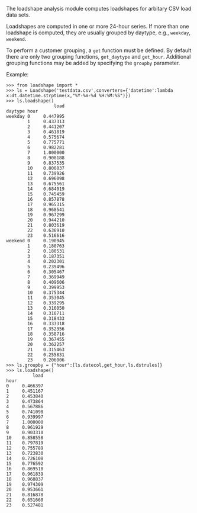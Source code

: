 The loadshape analysis module computes loadshapes for arbitary CSV load data sets.

Loadshapes are computed in one or more 24-hour series.  If more than one loadshape is computed, they are usually grouped by daytype, e.g., `weekday`, `weekend`.

To perform a customer grouping, a `get` function must be defined. By default there are only two grouping functions, `get_daytype` and `get_hour`.  Additional grouping functions may be added by specifying the `groupby` parameter.

Example:

~~~
>>> from loadshape import *
>>> ls = Loadshape('testdata.csv',converters={'datetime':lambda x:dt.datetime.strptime(x,"%Y-%m-%d %H:%M:%S")})
>>> ls.loadshape()
                  load
daytype hour          
weekday 0     0.447995
        1     0.437313
        2     0.441207
        3     0.461819
        4     0.575674
        5     0.775771
        6     0.982281
        7     1.000000
        8     0.908188
        9     0.837535
        10    0.800837
        11    0.739926
        12    0.696098
        13    0.675561
        14    0.684019
        15    0.745459
        16    0.857878
        17    0.965315
        18    0.968541
        19    0.967299
        20    0.944210
        21    0.803619
        22    0.636910
        23    0.516616
weekend 0     0.190945
        1     0.180763
        2     0.180531
        3     0.187351
        4     0.202301
        5     0.239496
        6     0.305467
        7     0.369949
        8     0.409606
        9     0.399953
        10    0.375344
        11    0.353045
        12    0.339295
        13    0.316050
        14    0.310711
        15    0.318433
        16    0.333318
        17    0.352356
        18    0.358716
        19    0.367455
        20    0.362257
        21    0.315463
        22    0.255831
        23    0.206006
>>> ls.groupby = {"hour":[ls.datecol,get_hour,ls.dstrules]}
>>> ls.loadshape()
          load
hour          
0     0.466397
1     0.451167
2     0.453840
3     0.473864
4     0.567886
5     0.741098
6     0.939997
7     1.000000
8     0.961929
9     0.903310
10    0.858558
11    0.797819
12    0.755789
13    0.723830
14    0.726108
15    0.776592
16    0.869518
17    0.961839
18    0.968837
19    0.974309
20    0.953661
21    0.816878
22    0.651660
23    0.527481
~~~